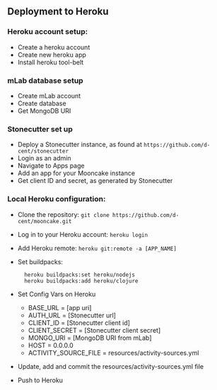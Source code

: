 ## Deployment to Heroku

### Heroku account setup:
- Create a heroku account
- Create new heroku app
- Install heroku tool-belt

### mLab database setup 
- Create mLab account
- Create database
- Get MongoDB URI

### Stonecutter set up
- Deploy a Stonecutter instance, as found at `https://github.com/d-cent/stonecutter`
- Login as an admin
- Navigate to Apps page
- Add an app for your Mooncake instance
- Get client ID and secret, as generated by Stonecutter 

### Local Heroku configuration:
- Clone the repository: `git clone https://github.com/d-cent/mooncake.git`
- Log in to your Heroku account: `heroku login`
- Add Heroku remote: `heroku git:remote -a [APP_NAME]`
- Set buildpacks: 

        heroku buildpacks:set heroku/nodejs
        heroku buildpacks:add heroku/clojure

- Set Config Vars on Heroku
  - BASE_URL = [app uri]
  - AUTH_URL = [Stonecutter url]
  - CLIENT_ID = [Stonecutter client id]
  - CLIENT_SECRET = [Stonecutter client secret]
  - MONGO_URI = [MongoDB URI from mLab]
  - HOST = 0.0.0.0
  - ACTIVITY_SOURCE_FILE = resources/activity-sources.yml
- Update, add and commit the resources/activity-sources.yml file

- Push to Heroku
